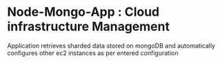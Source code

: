 # Node-Mongo-App : Cloud infrastructure Management

Application retrieves sharded data stored on mongoDB and automatically configures other ec2 instances as per entered configuration
